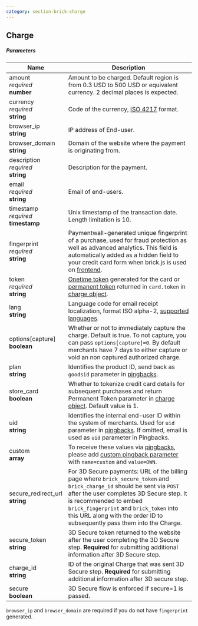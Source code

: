 ```yaml
---
category: section-brick-charge
---
```

## Charge

##### Parameters

| Name | Description|
|---|---|
| amount <br> *required*<br>**number** | Amount to be charged. Default region is from 0.3 USD to 500 USD or equivalent currency. 2 decimal places is expected.|
| currency <br> *required* <br> **string** | Code of the currency, [ISO 4217](http://en.wikipedia.org/wiki/ISO_4217#Active_codes) format.|
| browser_ip <br> **string** | IP address of End-user. |
| browser_domain <br> **string** | Domain of the website where the payment is originating from. |
| description <br> *required* <br> **string** | Description for the payment. |
| email <br> *required*<br> **string** | Email of end-users. |
| timestamp <br> *required* <br> **timestamp** | Unix timestamp of the transaction date. Length limitation is 10.|
| fingerprint <br> *required* <br> **string** | Paymentwall-generated unique fingerprint of a purchase, used for fraud protection as well as advanced analytics. This field is automatically added as a hidden field to your credit card form when brick.js is used on [frontend](/payments/direct/brick/create-form). |
| token <br> *required* <br> **string** | [Onetime token](#section-brick-onetime_token-object) generated for the card or [permanent token](#section-brick-charge-object) returned in ```card.token``` in [charge object](#section-brick-charge-object).|
| lang <br> **string**  | Language code for email receipt localization, format ISO alpha-2, [supported languages](/development/lang).|
| options[capture] <br> **boolean**  | Whether or not to immediately capture the charge. Default is true. To not capture, you can pass ```options[capture]=0```. By default merchants have 7 days to either capture or void an non captured authorized charge. |
| plan<br> **string**  | Identifies the product ID, send back as ```goodsid``` parameter in [pingbacks](/notification/pingback/dg).|
| store_card<br> **boolean**  | Whether to tokenize credit card details for subsequent purchases and return Permanent Token parameter in [charge object](#section-brick-charge-object). Default value is 1. |
| uid <br> **string**  | Identifies the internal end-user ID within the system of merchants. Used for ```uid``` parameter in [pingbacks](/notification/pingback/dg). If omitted, email is used as ```uid``` parameter in Pingbacks.|  
| custom <br> **array** | To receive these values via [pingbacks](/notification/pingback-home), please add [custom pingback parameter](/notification/pingback/custom-parameter) with ```name=custom``` and ```value=OWN```. |
| secure_redirect_url<br> **string**  | For 3D Secure payments: URL of the billing page where ```brick_secure_token``` and ```brick_charge_id``` should be sent via ```POST``` after the user completes 3D Secure step. It is recommended to embed ```brick_fingerprint``` and ```brick_token``` into this URL along with the order ID to subsequently pass them into the Charge.|
| secure_token<br> **string**  | 3D Secure token returned to the website after the user completing the 3D Secure step. **Required** for submitting additional information after 3D Secure step. |
| charge_id<br> **string**  | ID of the original Charge that was sent 3D Secure step. **Required** for submitting additional information after 3D secure step.|
| secure <br> **boolean**  | 3D Secure flow is enforced if secure=1 is passed. |

```browser_ip``` and ```browser_domain``` are required if you do not have ```fingerprint``` generated.